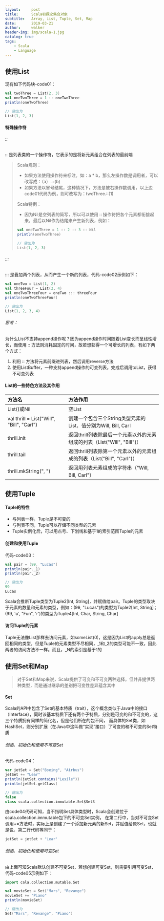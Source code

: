 ```yaml
---
layout:     post
title:      Scala初探之集合对象
subtitle:   Array, List, Tuple, Set, Map
date:       2019-03-21
author:     walker
header-img: img/scala-1.jpg
catalog: true
tags:
    - Scala
    - Language
---
```


## 使用List

现有如下代码块-code01：

```scala
val twoThree = List(2, 3)
val oneTwoThree = 1 :: oneTwoThree
println(oneTwoThree)

// 输出为
List(1, 2, 3)
```

#### 特殊操作符

###### ::

:: 是列表类的一个操作符，它表示的是将新元素组合在列表的最前端

> Scala规则：
> 
> - 如果方法使用操作符来标注，如：a * b，那么左操作数是调用者，可以改写成：（a）.+(b)
> - 如果方法以冒号结尾，这种情况下，方法是被右操作数调用，以上边code01代码为例，则可改写为：twoThree.::(1)
>
> Scala特例：
> 
> - 因为Nil是空列表的简写，所以可以使用 :: 操作符把各个元素都衔接起来，最后以Nil作为结尾来产生新列表，例如：
> ```scala
> val oneTwoThree = 1 :: 2 :: 3 :: Nil
> println(oneTwoThree)
> 
> // 输出为
> List(1, 2, 3)
> ```

###### :::

::: 是叠加两个列表，从而产生一个新的列表，代码-code02示例如下：

```scala
val oneTwo = List(1, 2)
val threeFour = List(3, 4)
val oneTwoThreeFour = oneTwo ::: threeFour
println(oneTwoThreeFour)

// 输出为
List(1, 2, 3, 4)
```

###### 思考：

为什么List不支持append操作呢？因为append操作时间随着List变长而呈线性增长，而使用 :: 方法则消耗固定的时间，故若想获得一个可增长的列表，有如下两个方式：
1. 利用 :: 方法将元素前缀进列表，然后调用reverse方法
2. 使用ListBuffer，一种支持append操作的可变列表，完成后调用toList，获得不可变列表

#### List的一些特色方法及其作用

方法名      |方法作用
:-----------|:------------------------------------------------
List()或Nil |空List
val thrill = List("Will", "Bill", "Carl")|创建一个包含三个String类型元素的List，值分别为Will, Bill, Carl
thrill.init|返回thrill列表除最后一个元素以外的元素组成的列表（List("Will", "Bill")）
thrill.tail|返回thrill列表除第一个元素以外的元素组成的列表（List("Bill", "Carl")）
thrill.mkString(", ")|返回用列表元素组成的字符串（"Will, Bill, Carl"）

## 使用Tuple

#### Tuple的特性

- 与列表一样，Tuple是不可变的
- 与列表不同，Tuple可以存储不同类型的元素
- Tuple实例化后，可以用点号、下划线和基于1的索引范围Tuple的元素

#### 创建和使用Tuple

代码-code03：
```scala
val pair = (99, "Lucas")
println(pair._1)
println(pair._2)

// 输出为
99
Lucas
```

Scala会推断Tuple类型为Tuple2[Int, String]，并赋值给pair。Tuple的类型取决于元素的数量和元素的类型，例如：(99, "Lucas")的类型为Tuple2[Int, String]；(99, 'u', "Fun", 'r')的类型为Tuple4[Int, Char, String, Char]

#### 访问Tuple的元素

Tuple无法像List那样去访问元素，如someList(0)，这是因为List的apply总是返回相同的类型，但是Tuple的元素类型不尽相同，_1和_2的类型可能不一致，因此两者的访问方法不一样。而且，_N的索引是基于1的

## 使用Set和Map

> 对于Set和Map来说，Scala提供了可变和不可变两种选择，但并非提供两种类型，而是通过继承的差别把可变性差异蕴含其中

#### Set

Scala的API中包含了Set的基本特质（trait），这个概念类似于Java中的接口（Interface），同时该基本特质下还有两个子特质，分别是可变的和不可变的，这三个特质拥有同样的简化名，但是他们所在的包不同，
而具体的Set类，如HashSet，则分别扩展（在Java中这叫做“实现”接口）了可变的和不可变的Set特质

###### 创造、初始化和使用不可变Set

代码-code04：
```scala
var jetSet = Set("Boeing", "Airbus")
jetSet += "Lear"
println(jetSet.contains("Lesile"))
println(jetSet.getClass)

// 输出为
false
class scala.collection.immutable.Set$Set3
```

由code04代码可知，当不指明Set具体类型时，Scala会创建位于scala.collection.immutable包下的不可变Set实例，
在第二行中，当对不可变Set调用+=方法时，实际上是创建了一个添加新元素的新Set，并赋值给原Set，也就是说，第二行代码等同于：

```scala
jetSet = jetSet + "Lear"
```

###### 创造、初始化和使用可变Set

由上面可知Scala默认创建不可变Set，若想创建可变Set，则需要引用可变Set，代码-code05示例如下：

```scala
import cala.collection.mutable.Set

val movieSet = Set("Mars", "Revange")
movieSet += "Piano"
println(movieSet)

// 输出为
Set("Mars", "Revange", "Piano")
```





